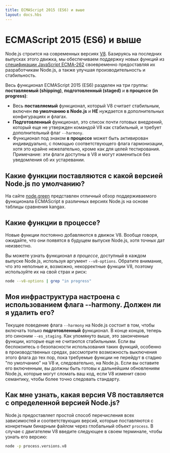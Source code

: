 ```yaml
---
title: ECMAScript 2015 (ES6) и выше
layout: docs.hbs
---
```


# ECMAScript 2015 (ES6) и выше

Node.js строится на современных версиях [V8](https://v8.dev/). Базируясь на последних
выпусках этого движка, мы обеспечиваем поддержку новых функций из
[спецификации JavaScript ECMA-262](http://www.ecma-international.org/publications/standards/Ecma-262.htm)
своевременно предоставляя их разработчикам Node.js, а также улучшая производительность и стабильность.

Весь функционал ECMAScript 2015 (ES6) разделен на три группы: **поставляемый (shipping)**,
**подготовленный (staged)** и **в процессе (in progress)**:

* Весь **поставляемый** функционал, который V8 считает стабильным, включен **по умолчанию в Node.js**
  и **НЕ** нуждается в дополнительных конфигурациях и флагах.
* **Подготовленный** функционал, это список почти готовых внедрений, который еще не утвержден
  командой V8 как стабильный, и требует дополнительный флаг `--harmony`.
* Функционал под знаком **в процессе** может быть активирован индивидуально, с помощью соответствующего
  флага гармонизации, хотя это крайне нежелательно, кроме как для целей тестирования. Примечание:
  эти флаги доступны в V8 и могут измениться без уведомления об их устаревании.

## Какие функции поставляются с какой версией Node.js по умолчанию?

На сайте [node.green](https://node.green/) представлен отличный обзор поддерживаемого функционала
ECMAScript в различных версиях Node.js на основе таблицы сравнения kangax.

## Какие функции в процессе?

Новые функции постоянно добавляются в движок V8. Вообще говоря, ожидайте, что они появятся
в будущем выпуске Node.js, хотя точных дат неизвестно.

Вы можете узнать функционал *в процессе*, доступный в каждом выпуске Node.js, используя аргумент
`--v8-options`. Обратите внимание, что это неполные и, возможно, некорректные функции V8, поэтому
используйте их на свой страх и риск:

```bash
node --v8-options | grep "in progress"
```

## Моя инфраструктура настроена с использованием флага --harmony. Должен ли я удалить его?

Текущее поведение флага `--harmony` на Node.js состоит в том, чтобы включать только **подготовленный** функционал.
В конце концов, теперь это синоним `--es_staging`. Как упомянуто выше, это законченные функции, которые еще не считаются
стабильными. Если вы беспокоитесь о безопасности использования таких функций, особенно в производственных средах, рассмотрите
возможность выключения этого флага до тех пор, пока требуемые функции не перейдут в стадию "по умолчанию" на V8 и, следовательно,
на Node.js. Если вы оставите его включенным, вы должны быть готовы к дальнейшим обновлениям Node.js, которые могут сломать ваш код,
если V8 изменит свою семантику, чтобы более точно следовать стандарту.

## Как мне узнать, какая версия V8 поставляется с определенной версией Node.js?

Node.js предоставляет простой способ перечисления всех зависимостей и соответствующих версий, которые поставляются
с конкретным бинарным файлом через глобальный объект `process`. В случае с двигателем V8 введите следующее в своем
терминале, чтобы узнать его версию:

```bash
node -p process.versions.v8
```
